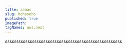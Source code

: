 ```yaml
---
title: aaaas
slug: hohssoho
published: true
imagePath: 
tagNames: aws,next
---
```

ssssssssssssssssssssssssssssssssssssssssssssssssssss